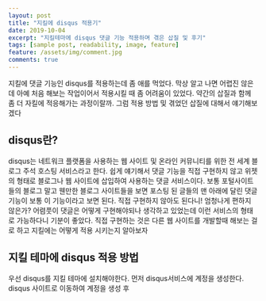 ```yaml
---
layout: post
title: "지킬에 disqus 적용기"
date: 2019-10-04
excerpt: "지킬테마에 disqus 댓글 기능 적용하며 겪은 삽질 및 후기"
tags: [sample post, readability, image, feature]
feature: /assets/img/comment.jpg
comments: true
---
```


지킬에 댓글 기능인 disqus를 적용하는데 좀 애를 먹었다. 막상 알고 나면 어렵진 않은데 아예 처음 해보는 작업이어서 적용시킬 때 좀 어려움이 있었다. 약간의 삽질과 함께 좀 더 자킬에 적응해가는 과정이랄까. 그럼 적용 방법 및 겪었던 삽질에 대해서 얘기해보겠다

## disqus란?

disqus는 네트워크 플랫폼을 사용하는 웹 사이트 및 온라인 커뮤니티를 위한 전 세계 블로그 주석 호스팅 서비스라고 한다. 쉽게 얘기해서 댓글 기능을 직접 구현하지 않고 위젯의 형태로 블로그나 웹 사이트에 삽입하여 사용하는 댓글 서비스이다. 보통 포털사이트들의 블로그 말고 웬만한 블로그 사이트들을 보면 포스팅 된 글들의
맨 아래에 달린 댓글 기능이 보통 이 기능이라고 보면 된다. 직접 구현하지 않아도 된다니! 엄청나게 편하지 않은가? 어렴풋이 댓글은 어떻게 구현해야되나 생각하고 있었는데 이런 서비스의 형태로 가능하다니 기분이 좋았다. 직접 구현하는 것은 다른 웹 사이트를 개발할때 해보는 걸로 하고 지킬에는 어떻게 적용 시키는지 알아보자

## 지킬 테마에 disqus 적용 방법

우선 disqus를 지킬 테마에 설치해야한다. 먼저 disqus서비스에 계정을 생성한다. disqus 사이트로 이동하여 계정을 생성 후

